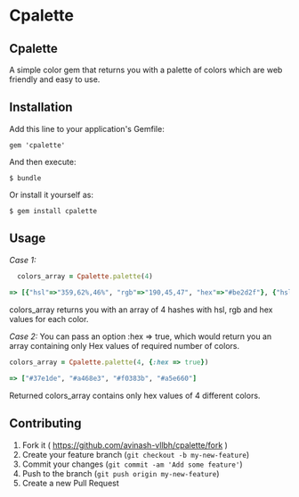 # Cpalette

Cpalette
----------------------

A simple color gem that returns you with a palette of colors which are web friendly and easy to use.

## Installation

Add this line to your application's Gemfile:

    gem 'cpalette'

And then execute:

    $ bundle

Or install it yourself as:

    $ gem install cpalette

## Usage
  
  _Case 1:_
  ```ruby
	colors_array = Cpalette.palette(4)
	
 => [{"hsl"=>"359,62%,46%", "rgb"=>"190,45,47", "hex"=>"#be2d2f"}, {"hsl"=>"89,62%,80%", "rgb"=>"205,236,172", "hex"=>"#cdecac"}, {"hsl"=>"269,80%,71%", "rgb"=>"179,122,240", "hex"=>"#b37af0"}, {"hsl"=>"179,69%,79%", "rgb"=>"165,238,237", "hex"=>"#a5eeed"}]
 ```

 colors_array returns you with an array of 4 hashes with hsl, rgb and hex values for each color.

 _Case 2:_
  You can pass an option :hex => true, which would return you an array containing only Hex values of required number of colors.

  ```ruby
  colors_array = Cpalette.palette(4, {:hex => true})

  => ["#37e1de", "#a468e3", "#f0383b", "#a5e660"]

  ```

  Returned colors_array contains only hex values of 4 different colors.

## Contributing

1. Fork it ( https://github.com/avinash-vllbh/cpalette/fork )
2. Create your feature branch (`git checkout -b my-new-feature`)
3. Commit your changes (`git commit -am 'Add some feature'`)
4. Push to the branch (`git push origin my-new-feature`)
5. Create a new Pull Request
